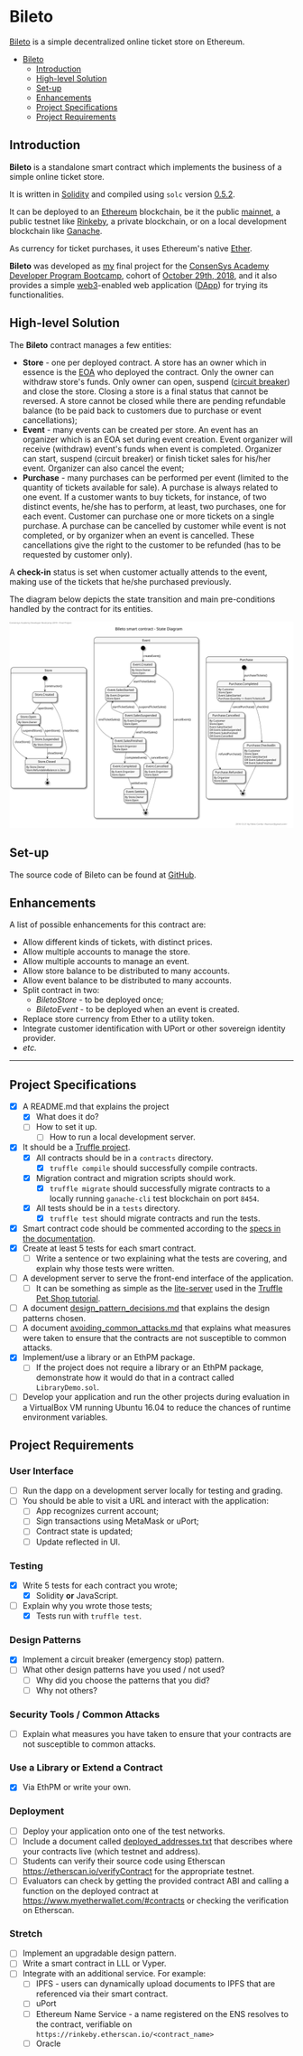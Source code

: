 # Bileto

[Bileto](https://en.wiktionary.org/wiki/bileto) is a simple decentralized online ticket store on Ethereum.

- [Bileto](#bileto)
  - [Introduction](#introduction)
  - [High-level Solution](#high-level-solution)
  - [Set-up](#set-up)
  - [Enhancements](#enhancements)
  - [Project Specifications](#project-specifications)
  - [Project Requirements](#project-requirements)

## Introduction
__Bileto__ is a standalone smart contract which implements the business of a simple online ticket store.

It is written in [Solidity](https://solidity.readthedocs.io/en/v0.5.2/index.html) and compiled using `solc` version [0.5.2](https://github.com/ethereum/solidity/releases/tag/v0.5.2).

It can be deployed to an [Ethereum](https://ethereum.org) blockchain, be it the public [mainnet](https://etherscan.io), a public testnet like [Rinkeby](https://rinkeby.etherscan.io), a private blockchain, or on a local development blockchain like [Ganache](https://truffleframework.com/ganache).

As currency for ticket purchases, it uses Ethereum's native [Ether](https://www.ethereum.org/ether).

__Bileto__ was developed as [my](https://github.com/feamcor) final project for the [ConsenSys Academy Developer Program Bootcamp](https://consensys.net/academy/bootcamp), cohort of [October 29th, 2018](https://courses.consensys.net/courses/course-v1:ConsenSysAcademy+2018DP+2/about), and it also provides a simple [web3](https://blockchainhub.net/web3-decentralized-web)-enabled web application ([DApp](https://ethereum.stackexchange.com/questions/383/what-is-a-dapp)) for trying its functionalities.

## High-level Solution
The __Bileto__ contract manages a few entities:
- __Store__ - one per deployed contract. A store has an owner which in essence is the [EOA](https://ethereum.stackexchange.com/questions/5828/what-is-an-eoa-account) who deployed the contract. Only the owner can withdraw store's funds. Only owner can open, suspend ([circuit breaker](https://github.com/ConsenSys/smart-contract-best-practices/blob/master/docs/software_engineering.md#circuit-breakers-pause-contract-functionality)) and close the store. Closing a store is a final status that cannot be reversed. A store cannot be closed while there are pending refundable balance (to be paid back to customers due to purchase or event cancellations); 
- __Event__ - many events can be created per store. An event has an organizer which is an EOA set during event creation. Event organizer will receive (withdraw) event's funds when event is completed. Organizer can start, suspend (circuit breaker) or finish ticket sales for his/her event. Organizer can also cancel the event;
- __Purchase__ - many purchases can be performed per event (limited to the quantity of tickets available for sale). A purchase is always related to one event. If a customer wants to buy tickets, for instance, of two distinct events, he/she has to perform, at least, two purchases, one for each event. Customer can purchase one or more tickets on a single purchase. A purchase can be cancelled by customer while event is not completed, or by organizer when an event is cancelled. These cancellations give the right to the customer to be refunded (has to be requested by customer only).

A __check-in__ status is set when customer actually attends to the event, making use of the tickets that he/she purchased previously. 

The diagram below depicts the state transition and main pre-conditions handled by the contract for its entities.

![Bileto State Diagram](bileto_state_diagram.svg)

## Set-up
The source code of Bileto can be found at [GitHub](https://github.com/dev-bootcamp-2019/final-project-feamcor).

## Enhancements
A list of possible enhancements for this contract are:
- Allow different kinds of tickets, with distinct prices.
- Allow multiple accounts to manage the store.
- Allow multiple accounts to manage an event.
- Allow store balance to be distributed to many accounts.
- Allow event balance to be distributed to many accounts.
- Split contract in two:
  - _BiletoStore_ - to be deployed once;
  - _BiletoEvent_ - to be deployed when an event is created.
- Replace store currency from Ether to a utility token.
- Integrate customer identification with UPort or other sovereign identity provider.
- _etc._

---

## Project Specifications
- [x] A README.md that explains the project
  - [x] What does it do?
  - [ ] How to set it up.
    - [ ] How to run a local development server.
- [x] It should be a [Truffle project](https://truffleframework.com/docs/truffle/getting-started/creating-a-project).
  - [x] All contracts should be in a `contracts` directory.
    - [x] `truffle compile` should successfully compile contracts.
  - [x] Migration contract and migration scripts should work.
    - [x] `truffle migrate` should successfully migrate contracts to a locally running `ganache-cli` test blockchain on port `8454`.
  - [x] All tests should be in a `tests` directory.
    - [x] `truffle test` should migrate contracts and run the tests.
- [x] Smart contract code should be commented according to the [specs in the documentation](https://solidity.readthedocs.io/en/v0.5.2/layout-of-source-files.html#comments).
- [x] Create at least 5 tests for each smart contract.
  - [ ] Write a sentence or two explaining what the tests are covering, and explain why those tests were written.
- [ ] A development server to serve the front-end interface of the application.
  - [ ] It can be something as simple as the [lite-server](https://www.npmjs.com/package/lite-server) used in the [Truffle Pet Shop tutorial](https://truffleframework.com/tutorials/pet-shop).
- [ ] A document [design_pattern_decisions.md](design_pattern_decisions.md) that explains the design patterns chosen.
- [ ] A document [avoiding_common_attacks.md](avoiding_common_attacks.md) that explains what measures were taken to ensure that the contracts are not susceptible to common attacks.
- [x] Implement/use a library or an EthPM package.
  - [ ] If the project does not require a library or an EthPM package, demonstrate how it would do that in a contract called `LibraryDemo.sol`.
- [ ] Develop your application and run the other projects during evaluation in a VirtualBox VM running Ubuntu 16.04 to reduce the chances of runtime environment variables.

## Project Requirements

### User Interface
- [ ] Run the dapp on a development server locally for testing and grading.
- [ ] You should be able to visit a URL and interact with the application:
  - [ ] App recognizes current account;
  - [ ] Sign transactions using MetaMask or uPort;
  - [ ] Contract state is updated;
  - [ ] Update reflected in UI.

### Testing
- [x] Write 5 tests for each contract you wrote;
  - [x] Solidity __or__ JavaScript.
- [ ] Explain why you wrote those tests;
  - [x] Tests run with `truffle test`.

### Design Patterns
- [x] Implement a circuit breaker (emergency stop) pattern.
- [ ] What other design patterns have you used / not used?
  - [ ] Why did you choose the patterns that you did?
  - [ ] Why not others?

### Security Tools / Common Attacks
- [ ] Explain what measures you have taken to ensure that your contracts are not susceptible to common attacks.

### Use a Library or Extend a Contract
- [x] Via EthPM or write your own.

### Deployment
- [ ] Deploy your application onto one of the test networks.
- [ ] Include a document called [deployed_addresses.txt](deployed_addresses.txt) that describes where your contracts live (which testnet and address).
- [ ] Students can verify their source code using Etherscan https://etherscan.io/verifyContract for the appropriate testnet.
- [ ] Evaluators can check by getting the provided contract ABI and calling a function on the deployed contract at https://www.myetherwallet.com/#contracts or checking the verification on Etherscan.

### Stretch
- [ ] Implement an upgradable design pattern.
- [ ] Write a smart contract in LLL or Vyper.
- [ ] Integrate with an additional service. For example:
  - [ ] IPFS - users can dynamically upload documents to IPFS that are referenced via their smart contract.
  - [ ] uPort
  - [ ] Ethereum Name Service - a name registered on the ENS resolves to the contract, verifiable on `https://rinkeby.etherscan.io/<contract_name>`
  - [ ] Oracle
